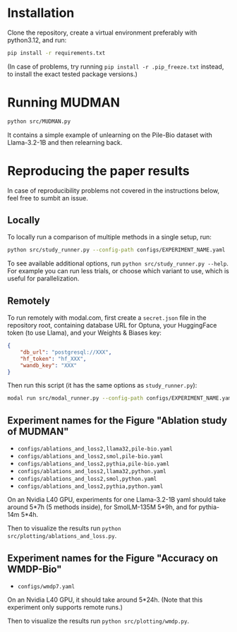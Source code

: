 # Installation

Clone the repository, create a virtual environment preferably with python3.12, and run:
```bash
pip install -r requirements.txt
```
(In case of problems, try running `pip install -r .pip_freeze.txt` instead, to install the exact tested package versions.)

# Running MUDMAN

```bash
python src/MUDMAN.py
```

It contains a simple example of unlearning on the Pile-Bio dataset with Llama-3.2-1B and then relearning back.

# Reproducing the paper results

In case of reproducibility problems not covered in the instructions below, feel free to sumbit an issue.

## Locally

To locally run a comparison of multiple methods in a single setup, run:

```bash
python src/study_runner.py --config-path configs/EXPERIMENT_NAME.yaml
```

To see available additional options, run `python src/study_runner.py --help`. For example you can run less trials, or choose which variant to use, which is useful for parallelization.

## Remotely

To run remotely with modal.com, first create a `secret.json` file in the repository root, containing database URL for Optuna, your HuggingFace token (to use Llama), and your Weights & Biases key:
```json
{
    "db_url": "postgresql://XXX",
    "hf_token": "hf_XXX",
    "wandb_key": "XXX"
}
```

Then run this script (it has the same options as `study_runner.py`):
```bash
modal run src/modal_runner.py --config-path configs/EXPERIMENT_NAME.yaml
```

## Experiment names for the Figure "Ablation study of MUDMAN"

- `configs/ablations_and_loss2,llama32,pile-bio.yaml`
- `configs/ablations_and_loss2,smol,pile-bio.yaml`
- `configs/ablations_and_loss2,pythia,pile-bio.yaml`
- `configs/ablations_and_loss2,llama32,python.yaml`
- `configs/ablations_and_loss2,smol,python.yaml`
- `configs/ablations_and_loss2,pythia,python.yaml`

On an Nvidia L40 GPU, experiments for one Llama-3.2-1B yaml should take around 5\*7h (5 methods inside), for SmolLM-135M 5\*9h, and for pythia-14m 5\*4h.

Then to visualize the results run `python src/plotting/ablations_and_loss.py`.

## Experiment names for the Figure "Accuracy on WMDP-Bio"

- `configs/wmdp7.yaml`

On an Nvidia L40 GPU, it should take around 5\*24h. (Note that this experiment only supports remote runs.)

Then to visualize the results run `python src/plotting/wmdp.py`.

